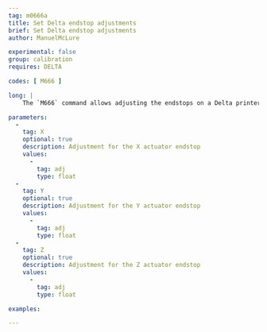 ```yaml
---
tag: m0666a
title: Set Delta endstop adjustments
brief: Set Delta endstop adjustments
author: ManuelMcLure

experimental: false
group: calibration
requires: DELTA

codes: [ M666 ]

long: |
    The `M666` command allows adjusting the endstops on a Delta printer.

parameters:
  -
    tag: X
    optional: true
    description: Adjustment for the X actuator endstop
    values:
      -
        tag: adj
        type: float
  -
    tag: Y
    optional: true
    description: Adjustment for the Y actuator endstop
    values:
      -
        tag: adj
        type: float
  -
    tag: Z
    optional: true
    description: Adjustment for the Z actuator endstop
    values:
      -
        tag: adj
        type: float

examples:

---
```

